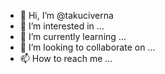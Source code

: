 - 👋 Hi, I’m @takuciverna
- 👀 I’m interested in ...
- 🌱 I’m currently learning ...
- 💞️ I’m looking to collaborate on ...
- 📫 How to reach me ...

<!---
takuciverna/takuciverna is a ✨ special ✨ repository because its `README.md` (this file) appears on your GitHub profile.
You can click the Preview link to take a look at your changes.
--->
